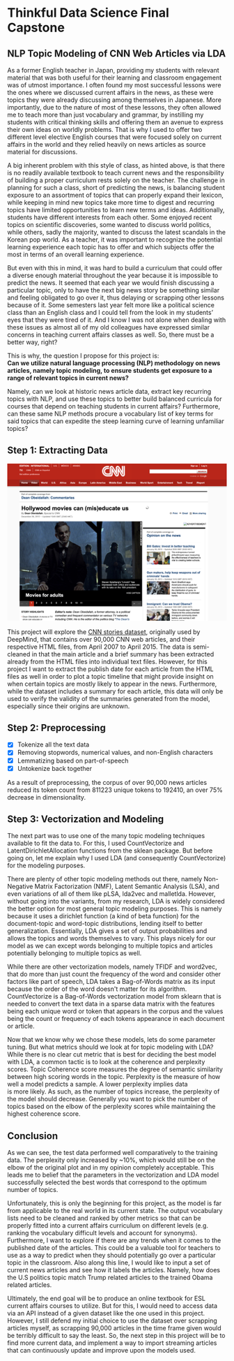 # Thinkful Data Science Final Capstone
## NLP Topic Modeling of CNN Web Articles via LDA

As a former English teacher in Japan, providing my students with relevant material that was both useful for their learning and classroom engagement was of utmost importance. I often found my most successful lessons were the ones where we discussed current affairs in the news, as these were topics they were already discussing among themselves in Japanese. More importantly, due to the nature of most of these lessons, they often allowed me to teach more than just vocabulary and grammar, by instilling my students with critical thinking skills and offering them an avenue to express their own ideas on worldly problems. That is why I used to offer two different level elective English courses that were focused solely on current affairs in the world and they relied heavily on news articles as source material for discussions. 

A big inherent problem with this style of class, as hinted above, is that there is no readily available textbook to teach current news and the responsibility of building a proper curriculum rests solely on the teacher. The challenge in planning for such a class, short of predicting the news, is balancing student exposure to an assortment of topics that can properly expand their lexicon, while keeping in mind new topics take more time to digest and recurring topics have limited opportunities to learn new terms and ideas. Additionally, students have different interests from each other. Some enjoyed recent topics on scientific discoveries, some wanted to discuss world politics, while others, sadly the majority, wanted to discuss the latest scandals in the Korean pop world. As a teacher, it was important to recognize the potential learning experience each topic has to offer and which subjects offer the most in terms of an overall learning experience.

But even with this in mind, it was hard to build a curriculum that could offer a diverse enough material throughout the year because it is impossible to predict the news. It seemed that each year we would finish discussing a particular topic, only to have the next big news story be something similar and feeling obligated to go over it, thus delaying or scrapping other lessons because of it. Some semesters last year felt more like a political science class than an English class and I could tell from the look in my students’ eyes that they were tired of it. And I know I was not alone when dealing with these issues as almost all of my old colleagues have expressed similar concerns in teaching current affairs classes as well. So, there must be a better way, right?

This is why, the question I propose for this project is:	
**Can we utilize natural language processing (NLP) methodology on news articles, namely topic modeling, to ensure students get exposure to a range of relevant topics in current news?**

Namely, can we look at historic news article data, extract key recurring topics with NLP, and use these topics to better build balanced curricula for courses that depend on teaching students in current affairs? Furthermore, can these same NLP methods procure a vocabulary list of key terms for said topics that can expedite the steep learning curve of learning unfamiliar topics?

## Step 1: Extracting Data

![Example CNN Article HTML](misc/CNN_News_Article.png)

This project will explore the [CNN stories dataset](https://cs.nyu.edu/~kcho/DMQA/), originally used by DeepMind, that contains over 90,000 CNN web articles, and their respective HTML files, from April 2007 to April 2015. The data is semi-cleaned in that the main article and a brief summary has been extracted already from the HTML files into individual text files. However, for this project I want to extract the publish date for each article from the HTML files as well in order to plot a topic timeline that might provide insight on when certain topics are mostly likely to appear in the news. Furthermore, while the dataset includes a summary for each article, this data will only be used to verify the validity of the summaries generated from the model, especially since their origins are unknown. 


## Step 2: Preprocessing

- [x]  Tokenize all the text data
- [x]  Removing stopwords, numerical values, and non-English characters
- [x]  Lemmatizing based on part-of-speech
- [x]  Untokenize back together

As a result of preprocessing, the corpus of over 90,000 news articles reduced its token count from 811223 unique tokens to 192410, an over 75% decrease in dimensionality. 

## Step 3: Vectorization and Modeling
The next part was to use one of the many topic modeling techniques available to fit the data to. For this, I used CountVectorize and LatentDirichletAllocation functions from the sklean package. But before going on, let me explain why I used LDA (and consequently CountVectorize) for the modeling purposes.

There are plenty of other topic modeling methods out there, namely Non-Negative Matrix Factorization (NMF), Latent Semantic Analysis (LSA), and even variations of all of them like pLSA, lda2vec and malletlda. However, without going into the variants, from my research, LDA is widely considered the better option for most general topic modeling purposes. This is namely because it uses a dirichlet function (a kind of beta function) for the document-topic and word-topic distributions, lending itself to better generalization. Essentially, LDA gives a set of output probabilities and allows the topics and words themselves to vary. This plays nicely for our model as we can except words belonging to multiple topics and articles potentially belonging to multiple topics as well.

While there are other vectorization models, namely TFIDF and word2vec, that do more than just count the frequency of the word and consider other factors like part of speech, LDA takes a Bag-of-Words matrix as its input because the order of the word doesn't matter for its algorithm. CountVectorize is a Bag-of-Words vectorization model from sklearn that is needed to convert the text data in a sparse data matrix with the features being each unique word or token that appears in the corpus and the values being the count or frequency of each tokens appearance in each document or article.

Now that we know why we chose these models, lets do some parameter tuning. But what metrics should we look at for topic modeling with LDA? While there is no clear cut metric that is best for deciding the best model with LDA, a common tactic is to look at the coherence and perplexity scores. Topic Coherence score measures the degree of semantic similarity between high scoring words in the topic. Perplexity is the measure of how well a model predicts a sample. A lower perplexity implies data is more likely. As such, as the number of topics increase, the perplexity of the model should decrease. Generally you want to pick the number of topics based on the elbow of the perplexity scores while maintaining the highest coherence score. 

## Conclusion
As we can see, the test data performed well comparatively to the training data. The perplexity only increased by ~10%, which would still be on the elbow of the original plot and in my opinion completely acceptable. This leads me to belief that the parameters in the vectorization and LDA model successfully selected the best words that correspond to the optimum number of topics. 

Unfortunately, this is only the beginning for this project, as the model is far from applicable to the real world in its current state. The output vocabulary lists need to be cleaned and ranked by other metrics so that can be properly fitted into a current affairs curriculum on different levels (e.g. ranking the vocabulary difficult levels and account for synonyms). Furthermore, I want to explore if there are any trends when it comes to the published date of the articles. This could be a valuable tool for teachers to use as a way to predict when they should potentially go over a particular topic in the classroom. Also along this line, I would like to input a set of current news articles and see how it labels the articles. Namely, how does the U.S politics topic match Trump related articles to the trained Obama related articles. 

Ultimately, the end goal will be to produce an online textbook for ESL current affairs courses to utilize. But for this, I would need to access data via an API instead of a given dataset like the one used in this project. However, I still defend my initial choice to use the dataset over scrapping articles myself, as scrapping 90,000 articles in the time frame given would be terribly difficult to say the least. So, the next step in this project will be to find more current data, and implement a way to import streaming articles that can continuously update and improve upon the models used. 
